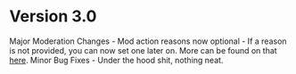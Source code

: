 # Version 3.0

Major Moderation Changes
    - Mod action reasons now optional
    - If a reason is not provided, you can now set one later on. More can be found on that [here](https://github.com/Novuh-Bot/Guardian/tree/master/changelogs/version3.0/moderation.md).
Minor Bug Fixes
    - Under the hood shit, nothing neat.